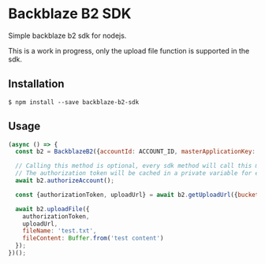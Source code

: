 # Backblaze B2 SDK

Simple backblaze b2 sdk for nodejs.

This is a work in progress, only the upload file function is supported in the sdk.

## Installation

`$ npm install --save backblaze-b2-sdk`

## Usage

```js
(async () => {
  const b2 = BackblazeB2({accountId: ACCOUNT_ID, masterApplicationKey: MASTER_APPLICATION_KEY});

  // Calling this method is optional, every sdk method will call this method if no previous authorization was made
  // The authorization token will be cached in a private variable for every other method to use
  await b2.authorizeAccount();

  const {authorizationToken, uploadUrl} = await b2.getUploadUrl({bucketId: '123'});

  await b2.uploadFile({
    authorizationToken,
    uploadUrl,
    fileName: 'test.txt',
    fileContent: Buffer.from('test content')
  });
})();
```
